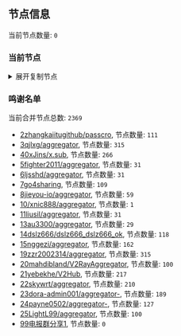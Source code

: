 
## 节点信息
当前节点数量: `0`
### 当前节点
<details>
  <summary>展开复制节点</summary>

    

</details>

### 鸣谢名单
当前合并节点总数: `2369`
- [2zhangkaiitugithub/passcro](https://github.com/zhangkaiitugithub/passcro), 节点数量: `111`
- [3qjlxg/aggregator](https://github.com/qjlxg/aggregator), 节点数量: `315`
- [40xJins/x.sub](https://github.com/0xJins/x.sub), 节点数量: `266`
- [5fighter2011/aggregator](https://github.com/fighter2011/aggregator), 节点数量: `31`
- [6ljsshd/aggregator](https://github.com/ljsshd/aggregator), 节点数量: `31`
- [7go4sharing](https://github.com/go4sharing), 节点数量: `109`
- [8jieyou-io/aggregator](https://github.com/jieyou-io/aggregator), 节点数量: `59`
- [10/xnic888/aggregator](https://github.com/xnic888/aggregator), 节点数量: `1`
- [11liusil/aggregator](https://github.com/liusil/aggregator), 节点数量: `31`
- [13au3300/aggregator](https://github.com/au3300/aggregator), 节点数量: `29`
- [14dslz666/dslz666_dslz666_ok](https://github.com/dslz666/dslz666_dslz666_ok), 节点数量: `118`
- [15nggezi/aggregator](https://github.com/nggezi/aggregator), 节点数量: `162`
- [19zzr2002314/aggregator](https://github.com/zzr2002314/aggregator), 节点数量: `315`
- [20mahdibland/V2RayAggregator](https://github.com/mahdibland/V2RayAggregator), 节点数量: `100`
- [21yebekhe/V2Hub](https://github.com/yebekhe/V2Hub), 节点数量: `217`
- [22skywrt/aggregator](https://github.com/skywrt/aggregator), 节点数量: `210`
- [23dora-admin001/aggregator-](https://github.com/dora-admin001/aggregator-), 节点数量: `189`
- [24payne0502/aggregator-](https://github.com/payne0502/aggregator-), 节点数量: `127`
- [25LightL99/aggregator](https://github.com/LightL99/aggregator), 节点数量: `100`
- [99电报群分享1](https://github.com/cdddbc/getAirport), 节点数量: `0`


